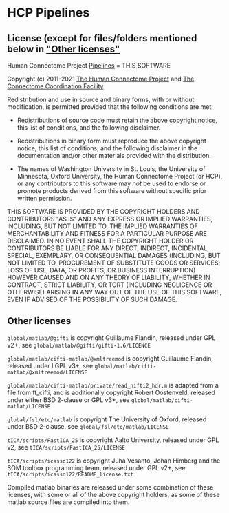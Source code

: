 # HCP Pipelines

## License (except for files/folders mentioned below in ["Other licenses"](#other-licenses)

Human Connectome Project [Pipelines][Pipelines] = THIS SOFTWARE

Copyright (c) 2011-2021 [The Human Connectome Project][HCP] and [The Connectome Coordination Facility][CCF]

Redistribution and use in source and binary forms, with or without modification,
is permitted provided that the following conditions are met:

* Redistributions of source code must retain the above copyright notice, 
  this list of conditions, and the following disclaimer.

* Redistributions in binary form must reproduce the above copyright notice,
  this list of conditions, and the following disclaimer in the documentation
  and/or other materials provided with the distribution.

* The names of Washington University in St. Louis, the University of Minnesota,
  Oxford University, the Human Connectome Project (or HCP), or any contributors
  to this software may *not* be used to endorse or promote products derived
  from this software without specific prior written permission.

THIS SOFTWARE IS PROVIDED BY THE COPYRIGHT HOLDERS AND CONTRIBUTORS 
"AS IS" AND ANY EXPRESS OR IMPLIED WARRANTIES, INCLUDING, BUT NOT LIMITED TO, 
THE IMPLIED WARRANTIES OF MERCHANTABILITY AND FITNESS FOR A PARTICULAR PURPOSE 
ARE DISCLAIMED. IN NO EVENT SHALL THE COPYRIGHT HOLDER OR CONTRIBUTORS BE LIABLE
FOR ANY DIRECT, INDIRECT, INCIDENTAL, SPECIAL, EXEMPLARY, OR CONSEQUENTIAL DAMAGES
(INCLUDING, BUT NOT LIMITED TO, PROCUREMENT OF SUBSTITUTE GOODS OR SERVICES; LOSS
OF USE, DATA, OR PROFITS; OR BUSINESS INTERRUPTION) HOWEVER CAUSED AND ON ANY 
THEORY OF LIABILITY, WHETHER IN CONTRACT, STRICT LIABILITY, OR TORT (INCLUDING 
NEGLIGENCE OR OTHERWISE) ARISING IN ANY WAY OUT OF THE USE OF THIS SOFTWARE, 
EVEN IF ADVISED OF THE POSSIBILITY OF SUCH DAMAGE.

<!-- References -->

[HCP]: https://www.humanconnectome.org
[Pipelines]: https://github.com/Washington-University/HCPpipelines
[CCF]: https://www.humanconnectome.org

## Other licenses

`global/matlab/@gifti` is copyright Guillaume Flandin, released under GPL v2+, see `global/matlab/@gifti/gifti-1.6/LICENCE`

`global/matlab/cifti-matlab/@xmltreemod` is copyright Guillaume Flandin, released under LGPL v3+, see `global/matlab/cifti-matlab/@xmltreemod/LICENSE`

`global/matlab/cifti-matlab/private/read_nifti2_hdr.m` is adapted from a file from ft_cifti, and is additionally copyright Robert Oostenveld, released under either BSD 2-clause or GPL v3+, see `global/matlab/cifti-matlab/LICENSE`

`global/fsl/etc/matlab` is copyright The University of Oxford, released under BSD 2-clause, see `global/fsl/etc/matlab/LICENSE`

`tICA/scripts/FastICA_25` is copyright Aalto University, released under GPL v2, see `tICA/scripts/FastICA_25/LICENSE`

`tICA/scripts/icasso122` is copyright Juha Vesanto, Johan Himberg and the SOM toolbox programming team, released under GPL v2+, see `tICA/scripts/icasso122/README_license.txt`

Compiled matlab binaries are released under some combination of these licenses, with some or all of the above copyright holders, as some of these matlab source files are compiled into them.

